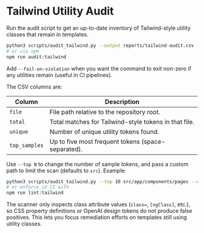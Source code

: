 # Tailwind Utility Audit

Run the audit script to get an up-to-date inventory of Tailwind-style utility
classes that remain in templates.

```bash
python3 scripts/audit_tailwind.py --output reports/tailwind-audit.csv
# or via npm
npm run audit:tailwind
```

Add `--fail-on-violation` when you want the command to exit non-zero if any
utilities remain (useful in CI pipelines).

The CSV columns are:

| Column      | Description                                                      |
| ----------- | ---------------------------------------------------------------- |
| `file`      | File path relative to the repository root.                       |
| `total`     | Total matches for Tailwind-style tokens in that file.            |
| `unique`    | Number of unique utility tokens found.                           |
| `top_samples` | Up to five most frequent tokens (space-separated).             |

Use `--top N` to change the number of sample tokens, and pass a custom path to
limit the scan (defaults to `src`). Example:

```bash
python3 scripts/audit_tailwind.py --top 10 src/app/components/pages --output reports/tailwind-pages.csv
# or enforce in CI with
npm run lint:tailwind
```

The scanner only inspects class attribute values (`class=`, `[ngClass]`, etc.),
so CSS property definitions or OpenAI design tokens do not produce false
positives. This lets you focus remediation efforts on templates still using
utility classes.
